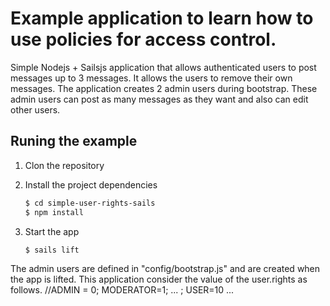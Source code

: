 # Example application to learn how to use policies for access control.
Simple Nodejs + Sailsjs application that allows authenticated users to post messages up to 3 messages. It allows the users to remove their own messages. The application creates 2 admin users during bootstrap. These admin users can post as many messages as they want and also can edit other users.

## Runing the example
1. Clon the repository

2. Install the project dependencies

	```sh
	$ cd simple-user-rights-sails
	$ npm install
	```
3. Start the app

	```sh
	$ sails lift
	```

The admin users are defined in "config/bootstrap.js" and are created when the app is lifted.
This application consider the value of the user.rights as follows.
//ADMIN = 0; MODERATOR=1; ... ; USER=10 ...

